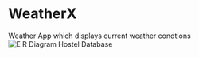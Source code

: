 # WeatherX
Weather App which displays current weather condtions
![E R Diagram Hostel Database](https://user-images.githubusercontent.com/65838540/111877206-39bbb700-89c8-11eb-8df1-b5dd83feec01.png)
